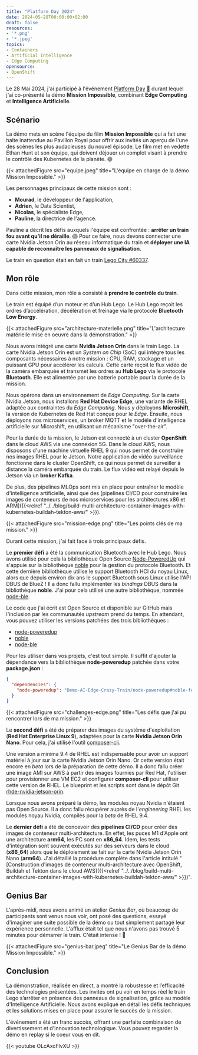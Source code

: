 ```yaml
---
title: "Platform Day 2024"
date: 2024-05-28T00:00:00+02:00
draft: false
resources:
- '*.png'
- '*.jpeg'
topics:
- Containers
- Artificial Intelligence
- Edge Computing
opensource:
- OpenShift
---
```


Le 28 Mai 2024, j'ai participé à l'événement [Platform Day](https://events.redhat.com/profile/form/index.cfm?PKformID=0x10564585e99) [💾](https://web.archive.org/web/20240626100519/https://events.redhat.com/profile/form/index.cfm?PKformID=0x10564585e99) durant lequel j'ai co-présenté la démo **Mission Impossible**, combinant **Edge Computing** et **Intelligence Artificielle**.

## Scénario

La démo mets en scène l'équipe du film **Mission Impossible** qui a fait une halte inattendue au Pavillon Royal pour offrir aux invités un aperçu de l'une des scènes les plus audacieuses du nouvel épisode.
Le film met en vedette Ethan Hunt et son équipe, qui doivent déjouer un complot visant à prendre le contrôle des Kubernetes de la planète. 😄

{{< attachedFigure src="equipe.jpeg" title="L'équipe en charge de la démo Mission Impossible." >}}

Les personnages principaux de cette mission sont :

- **Mourad**, le développeur de l'application,
- **Adrien**, le Data Scientist,
- **Nicolas**, le spécialiste Edge,
- **Pauline**, la directrice de l'agence.

Pauline a décrit les défis auxquels l'équipe est confrontée : **arrêter un train fou avant qu'il ne déraille**. 😱
Pour ce faire, nous devons connecter une carte Nvidia Jetson Orin au réseau informatique du train et **déployer une IA capable de reconnaître les panneaux de signalisation**.

Le train en question était en fait un train [Lego City #60337](https://www.lego.com/fr-fr/product/express-passenger-train-60337).

## Mon rôle

Dans cette mission, mon rôle a consisté à **prendre le contrôle du train**.

Le train est équipé d’un moteur et d’un Hub Lego.
Le Hub Lego reçoit les ordres d’accélération, décélération et freinage via le protocole **Bluetooth Low Energy**.

{{< attachedFigure src="architecture-materielle.png" title="L'architecture matérielle mise en oeuvre dans la démonstration." >}}

Nous avons intégré une carte **Nvidia Jetson Orin** dans le train Lego.
La carte Nvidia Jetson Orin est un *System on Chip* (SoC) qui intègre tous les composants nécessaires à notre mission : CPU, RAM, stockage et un puissant GPU pour accélérer les calculs.
Cette carte reçoit le flux vidéo de la caméra embarquée et transmet les ordres au **Hub Lego** via le protocole **Bluetooth**.
Elle est alimentée par une batterie portable pour la durée de la mission.

Nous opérons dans un environnement de *Edge Computing*.
Sur la carte Nvidia Jetson, nous installons **Red Hat Device Edge**, une variante de RHEL adaptée aux contraintes du *Edge Computing*.
Nous y déployons **Microshift**, la version de Kubernetes de Red Hat conçue pour le *Edge*.
Ensuite, nous déployons nos microservices, un broker MQTT et le modèle d'intelligence artificielle sur Microshift, en utilisant un mécanisme "over-the-air".

Pour la durée de la mission, le Jetson est connecté à un cluster **OpenShift** dans le cloud AWS via une connexion 5G.
Dans le cloud AWS, nous disposons d'une machine virtuelle RHEL 9 qui nous permet de construire nos images RHEL pour le Jetson.
Notre application de vidéo surveillance fonctionne dans le cluster OpenShift, ce qui nous permet de surveiller à distance la caméra embarquée du train.
Le flux vidéo est relayé depuis le Jetson via un **broker Kafka**.

De plus, des pipelines MLOps sont mis en place pour entraîner le modèle d'intelligence artificielle, ainsi que des [pipelines CI/CD pour construire les images de conteneurs de nos microservices pour les architectures x86 et ARM]({{<relref "../../blog/build-multi-architecture-container-images-with-kubernetes-buildah-tekton-aws/" >}}).

{{< attachedFigure src="mission-edge.png" title="Les points clés de ma mission." >}}

Durant cette mission, j'ai fait face à trois principaux défis.

Le **premier défi** a été la communication Bluetooth avec le Hub Lego.
Nous avons utilisé pour cela la bibliothèque Open Source [Node-PoweredUp](https://github.com/nathankellenicki/node-poweredup) qui s'appuie sur la bibliothèque [noble](https://github.com/abandonware/noble) pour la gestion du protocole Bluetooth.
Et cette dernière bibliothèque utilise le support Bluetooth HCI du noyau Linux, alors que depuis environ dix ans le support Bluetooth sous Linux utilise l'API DBUS de BlueZ !
Il a donc fallu implémenter les *bindings* DBUS dans la bibliothèque **noble**.
J'ai pour cela utilisé une autre bibliothèque, nommée [node-ble](https://github.com/chrvadala/node-ble).

Le code que j'ai écrit est Open Source et disponible sur GitHub mais l'inclusion par les communautés *upstream* prend du temps.
En attendant, vous pouvez utiliser les versions patchées des trois bibliothèques :

- [node-poweredup](https://github.com/Demo-AI-Edge-Crazy-Train/node-poweredup/tree/noble-fork)
- [noble](https://github.com/Demo-AI-Edge-Crazy-Train/noble/tree/bluez-dbus-bindings)
- [node-ble](https://github.com/Demo-AI-Edge-Crazy-Train/node-ble/tree/noble-requirements)

Pour les utiliser dans vos projets, c'est tout simple.
Il suffit d'ajouter la dépendance vers la bibliothèque **node-poweredup** patchée dans votre **package.json** :

```json
{
  "dependencies": {
    "node-poweredup": "Demo-AI-Edge-Crazy-Train/node-poweredup#noble-fork"
  }
}
```

{{< attachedFigure src="challenges-edge.png" title="Les défis que j'ai pu rencontrer lors de ma mission." >}}

Le **second défi** a été de préparer des images du système d'exploitation (**Red Hat Enterprise Linux 9**), adaptées pour la carte **Nvidia Jetson Orin Nano**.
Pour cela, j'ai utilisé l'outil [composer-cli](https://docs.redhat.com/en/documentation/red_hat_enterprise_linux/9/html/composing_installing_and_managing_rhel_for_edge_images/composing-a-rhel-for-edge-image-using-image-builder-command-line_composing-installing-managing-rhel-for-edge-images#network_based_deployments_workflow).

Une version a minima 9.4 de RHEL est indispensable pour avoir un support matériel à jour sur la carte Nvidia Jetson Orin Nano.
Or cette version était encore en *beta* lors de la préparation de cette démo.
Il a donc fallu créer une image AMI sur AWS à partir des images fournies par Red Hat, l'utiliser pour provisionner une VM EC2 et configurer **composer-cli** pour utiliser cette version de RHEL.
Le blueprint et les scripts sont dans le dépôt Git [rhde-nvidia-jetson-orin](https://github.com/Demo-AI-Edge-Crazy-Train/rhde-nvidia-jetson-orin).

Lorsque nous avons préparé la démo, les modules noyau Nvidia n'étaient pas Open Source.
Il a donc fallu récupérer auprès de l'*engineering* RHEL les modules noyau Nvidia, compilés pour la *beta* de RHEL 9.4.

Le **dernier défi** a été de concevoir des **pipelines CI/CD** pour créer des images de conteneur multi-architecture.
En effet, les puces M1 d'Apple ont une architecture **arm64**, les PC sont en **x86_64**.
Idem, les tests d'intégration sont souvent exécutés sur des serveurs dans le cloud (**x86_64**) alors que le déploiement se fait sur la carte Nvidia Jetson Orin Nano (**arm64**).
J'ai détaillé la procédure complète dans l'article intitulé "[Construction d'images de conteneur multi-architecture avec OpenShift, Buildah et Tekton dans le cloud AWS]({{<relref "../../blog/build-multi-architecture-container-images-with-kubernetes-buildah-tekton-aws/" >}})".

## Genius Bar

L'après-midi, nous avons animé un atelier *Genius Bar*, où beaucoup de participants sont venus nous voir, ont posé des questions, essayé d'imaginer une suite possible de la démo ou tout simplement partagé leur expérience personnelle.
L'afflux était tel que nous n'avons pas trouvé 5 minutes pour démarrer le train.
C'était intense ! 🥵

{{< attachedFigure src="genius-bar.jpeg" title="Le Genius Bar de la démo Mission Impossible." >}}

## Conclusion

La démonstration, réalisée en direct, a montré la robustesse et l’efficacité des technologies présentées.
Les invités ont pu voir en temps réel le train Lego s’arrêter en présence des panneaux de signalisation, grâce au modèle d'Intelligence Artificielle.
Nous avons expliqué en détail les défis techniques et les solutions mises en place pour assurer le succès de la mission.

L'événement a été un franc succès, offrant une parfaite combinaison de divertissement et d'innovation technologique.
Vous pouvez regarder la démo en replay si le coeur vous en dit.

{{< youtube OLcAxcFlvXU >}}
